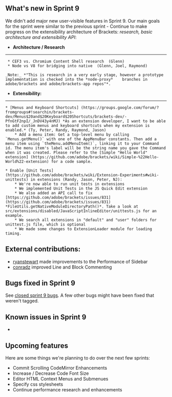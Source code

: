 What's new in Sprint 9
----------------------
We didn't add major new user-visible features in Sprint 9. Our main goals for the sprint were similar to the previous sprint - Continue to make progress on the extensibility architecture of Brackets: *research, basic architecture and extensibility API*:
* **Architecture / Research**
***

     * CEF3 vs. Chromium Content Shell research  (Glenn) 
     * Node vs V8 for bridging into native  (Glenn, Joel, Raymond) 
`_Note:_ *"This is research in a very early stage, however a prototype implementation is checked into the *node-proxy*   
 branches in adobe/brackets and adobe/brackets-app repos"*.`

* **Extensibility:**
***

    * [Menus and Keyboard Shortcuts] (https://groups.google.com/forum/?fromgroups#!searchin/brackets-dev/Menus$20and$20Keyboard$20Shortcuts/brackets-dev/-PfnGtF2npI/_JnDV43y4nMJ) *As an extension developer, I want to be able to add custom menus and keyboard shortcuts when my extension is enabled.* (Ty, Peter, Randy, Raymond, Jason)
        * Add a menu item: Get a top-level menu by calling `Menus.getMenu()` with one of the AppMenuBar constants. Then add a menu item using `theMenu.addMenuItem()`, linking it to your Command id. The menu item's label will be the string name you gave the Command when it was created. Please refer to the [Simple "Hello World" extension] (https://github.com/adobe/brackets/wiki/Simple-%22Hello-World%22-extension) for a code sample.

    * Enable [Unit Tests] (https://github.com/adobe/brackets/wiki/Extension-Experiments#wiki-unittests) in extensions (Randy, Jason, Peter, NJ):
        * We're now able to run unit tests in extensions
        * We implemented Unit Tests in the JS Quick Edit extension
        * We also added an API call to fix [https://github.com/adobe/brackets/issues/831](https://github.com/adobe/brackets/issues/831) *FileUtils.getNativeModuleDirectoryPath()*. Take a look at src/extensions/disabled/JavaScriptInlineEditor/unittests.js for an example.
        * We search all extensions in "default" and "user" folders for unittest.js file, which is optional
        * We made some changes to ExtensionLoader module for loading timing.

External contributions:
-----------------------
* [ryanstewart](http://github.com/ryanstewart) made improvements to the Performance of Sidebar
* [conradz](http://github.com/conradz) improved Line and Block Commenting 


Bugs fixed in Sprint 9
----------------------
See [closed sprint 9 bugs](https://github.com/adobe/brackets/issues?labels=sprint+9&page=1&state=closed). A few other bugs might have been fixed that weren't tagged.

Known issues in Sprint 9
------------------------

* 

Upcoming features
-----------------

Here are some things we're planning to do over the next few sprints:

* Commit Scrolling CodeMirror Enhancements
* Increase / Decrease Code Font Size
* Editor HTML Context Menus and Submenues
* Specify css stylesheets
* Continue performance research and enhancements